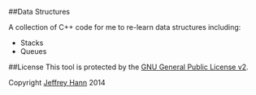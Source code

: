##Data Structures

A collection of C++ code for me to re-learn data structures including:

* Stacks
* Queues

##License
This tool is protected by the [GNU General Public License v2](http://www.gnu.org/licenses/gpl-2.0.html).

Copyright [Jeffrey Hann](http://jeffreyhann.ca/) 2014
